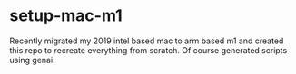 # setup-mac-m1
Recently migrated my 2019 intel based mac to arm based m1 and created this repo to recreate everything from scratch. Of course generated scripts using genai. 
